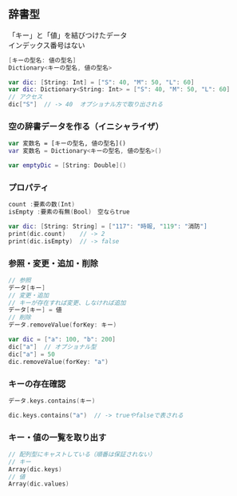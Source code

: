 ## 辞書型
「キー」と「値」を結びつけたデータ<br>
インデックス番号はない
``` swift
[キーの型名: 値の型名]
Dictionary<キーの型名, 値の型名>

var dic: [String: Int] = ["S": 40, "M": 50, "L": 60]
var dic: Dictionary<String: Int> = ["S": 40, "M": 50, "L": 60]
// アクセス
dic["S"]  // -> 40  オプショナル方で取り出される
```

### 空の辞書データを作る（イニシャライザ）
``` swift
var 変数名 = [キーの型名, 値の型名]()
var 変数名 = Dictionary<キーの型名, 値の型名>()

var emptyDic = [String: Double]()
```

### プロパティ
``` swift
count :要素の数(Int)
isEmpty :要素の有無(Bool)　空ならtrue

var dic: [String: String] = ["117": "時報, "119": "消防"]
print(dic.count)    // -> 2
print(dic.isEmpty)  // -> false
```

### 参照・変更・追加・削除
``` swift
// 参照
データ[キー]
// 変更・追加
// キーが存在すれば変更、しなければ追加
データ[キー] = 値  
// 削除
データ.removeValue(forKey: キー)

var dic = ["a": 100, "b": 200]
dic["a"]  // オプショナル型
dic["a"] = 50
dic.removeValue(forKey: "a")
```

### キーの存在確認
``` swift
データ.keys.contains(キー)

dic.keys.contains("a")  // -> trueやfalseで表される
```

### キー・値の一覧を取り出す
``` swift
// 配列型にキャストしている（順番は保証されない）
// キー
Array(dic.keys)
// 値
Array(dic.values)
```
